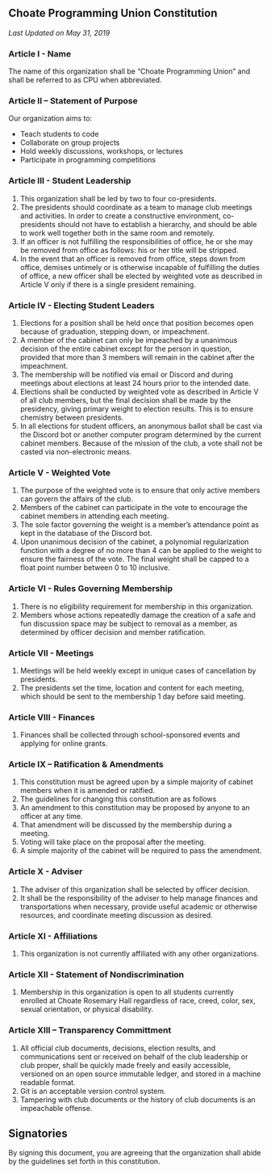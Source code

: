 ## Choate Programming Union Constitution
*Last Updated on May 31, 2019*

### Article I - Name 
The name of this organization shall be “Choate Programming Union” and shall be referred to as CPU when abbreviated. 

### Article II – Statement of Purpose 
Our organization aims to: 
- Teach students to code 
- Collaborate on group projects
- Hold weekly discussions, workshops, or lectures 
- Participate in programming competitions 

### Article III - Student Leadership 
1. This organization shall be led by two to four co-presidents. 
2. The presidents should coordinate as a team to manage club meetings and activities. In order to create a constructive environment, co-presidents should not have to establish a hierarchy, and should be able to work well together both in the same room and remotely.
3. If an officer is not fulfilling the responsibilities of office, he or she may be removed from office as follows: his or her title will be stripped. 
4. In the event that an officer is removed from office, steps down from office, demises untimely or is otherwise incapable of fulfilling the duties of office, a new officer shall be elected by weighted vote as described in Article V only if there is a single president remaining. 

### Article IV - Electing Student Leaders 
1. Elections for a position shall be held once that position becomes open because of graduation, stepping down, or impeachment.
2. A member of the cabinet can only be impeached by a unanimous decision of the entire cabinet except for the person in question, provided that more than 3 members will remain in the cabinet after the impeachment.
3. The membership will be notified via email or Discord and during meetings about elections at least 24 hours prior to the intended date. 
4. Elections shall be conducted by weighted vote as described in Article V of all club members, but the final decision shall be made by the presidency, giving primary weight to election results. This is to ensure chemistry between presidents. 
5. In all elections for student officers, an anonymous ballot shall be cast via the Discord bot or another computer program determined by the current cabinet members. Because of the mission of the club, a vote shall not be casted via non-electronic means.  

### Article V - Weighted Vote
1. The purpose of the weighted vote is to ensure that only active members can govern the affairs of the club.
2. Members of the cabinet can participate in the vote to encourage the cabinet members in attending each meeting. 
3. The sole factor governing the weight is a member’s attendance point as kept in the database of the Discord bot. 
4. Upon unanimous decision of the cabinet, a polynomial regularization function with a degree of no more than 4 can be applied to the weight to ensure the fairness of the vote. The final weight shall be capped to a float point number between 0 to 10 inclusive.

### Article VI - Rules Governing Membership 
1. There is no eligibility requirement for membership in this organization. 
2. Members whose actions repeatedly damage the creation of a safe and fun discussion space may be subject to removal as a member, as determined by officer decision and member ratification. 

### Article VII - Meetings 
1. Meetings will be held weekly except in unique cases of cancellation by presidents. 
2. The presidents set the time, location and content for each meeting, which should be sent to the membership 1 day before said meeting. 

### Article VIII - Finances 
1. Finances shall be collected through school-sponsored events and applying for online grants. 

### Article IX – Ratification & Amendments 
1. This constitution must be agreed upon by a simple majority of cabinet members when it is amended or ratified.
2. The guidelines for changing this constitution are as follows
3. An amendment to this constitution may be proposed by anyone to an officer at any time. 
4. That amendment will be discussed by the membership during a meeting. 
5. Voting will take place on the proposal after the meeting. 
6. A simple majority of the cabinet will be required to pass the amendment.
 
### Article X - Adviser 
1. The adviser of this organization shall be selected by officer decision. 
2. It shall be the responsibility of the adviser to help manage finances and transportations when necessary, provide useful academic or otherwise resources, and coordinate meeting discussion as desired. 

### Article XI - Affiliations 
1. This organization is not currently affiliated with any other organizations. 

### Article XII - Statement of Nondiscrimination 
1. Membership in this organization is open to all students currently enrolled at Choate Rosemary Hall regardless of race, creed, color, sex, sexual orientation, or physical disability. 

### Article XIII – Transparency Committment
1. All official club documents, decisions, election results, and communications sent or received on behalf of the club leadership or club proper, shall be quickly made freely and easily accessible, versioned on an open source immutable ledger, and stored in a machine readable format. 
2. Git is an acceptable version control system.
3. Tampering with club documents or the history of club documents is an impeachable offense.

## Signatories
By signing this document, you are agreeing that the organization shall abide by the guidelines set forth in this constitution.
